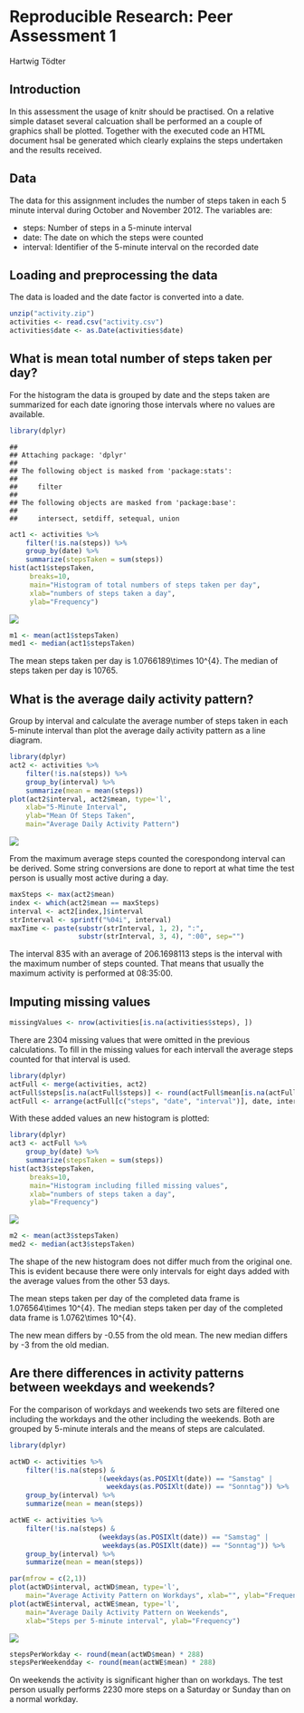 # Reproducible Research: Peer Assessment 1
Hartwig Tödter  

## Introduction

In this assessment the usage of knitr should be practised. On a relative simple
dataset several calcuation shall be performed an a couple of graphics shall be
plotted. Together with the executed code an HTML document hsal be generated 
which clearly explains the steps undertaken and the results received.

## Data

The data for this assignment includes the number of steps taken in each 5 minute
interval during October and November 2012. The variables are:

- steps: Number of steps in a 5-minute interval
- date: The date on which the steps were counted
- interval: Identifier of the 5-minute interval on the recorded date

## Loading and preprocessing the data

The data is loaded and the date factor is converted into a date.


```r
unzip("activity.zip")
activities <- read.csv("activity.csv")
activities$date <- as.Date(activities$date)
```

## What is mean total number of steps taken per day?

For the histogram the data is grouped by date and the steps taken are 
summarized for each date ignoring those intervals where no values are available.


```r
library(dplyr)
```

```
## 
## Attaching package: 'dplyr'
## 
## The following object is masked from 'package:stats':
## 
##     filter
## 
## The following objects are masked from 'package:base':
## 
##     intersect, setdiff, setequal, union
```

```r
act1 <- activities %>% 
    filter(!is.na(steps)) %>%
    group_by(date) %>% 
    summarize(stepsTaken = sum(steps))
hist(act1$stepsTaken, 
     breaks=10,
     main="Histogram of total numbers of steps taken per day", 
     xlab="numbers of steps taken a day", 
     ylab="Frequency") 
```

![](PA1_template_files/figure-html/unnamed-chunk-2-1.png) 


```r
m1 <- mean(act1$stepsTaken)
med1 <- median(act1$stepsTaken)
```

The mean steps taken per day is 1.0766189\times 10^{4}. 
The median of steps taken per day is 10765.

## What is the average daily activity pattern?
Group by interval and calculate the average number of steps taken in each 
5-minute interval than plot the average daily activity pattern as a line 
diagram.

```r
library(dplyr)
act2 <- activities %>%
    filter(!is.na(steps)) %>%
    group_by(interval) %>%
    summarize(mean = mean(steps))
plot(act2$interval, act2$mean, type='l', 
    xlab="5-Minute Interval",
    ylab="Mean Of Steps Taken",
    main="Average Daily Activity Pattern")
```

![](PA1_template_files/figure-html/unnamed-chunk-4-1.png) 

From the maximum average steps counted the corespondong interval can be derived.
Some string conversions are done to report at what time the test person is usually most active during a day.


```r
maxSteps <- max(act2$mean)
index <- which(act2$mean == maxSteps)
interval <- act2[index,]$interval
strInterval <- sprintf("%04i", interval)
maxTime <- paste(substr(strInterval, 1, 2), ":", 
                 substr(strInterval, 3, 4), ":00", sep="")
```

The interval 835 with an average of 206.1698113 steps is the interval
with the maximum number of steps counted. That means that usually the maximum activity 
is performed at 08:35:00.

## Imputing missing values


```r
missingValues <- nrow(activities[is.na(activities$steps), ])
```

There are 2304 missing values that were omitted in the previous
calculations. To fill in the missing values for each intervall the average steps
counted for that interval is used.


```r
library(dplyr)
actFull <- merge(activities, act2)
actFull$steps[is.na(actFull$steps)] <- round(actFull$mean[is.na(actFull$steps)])
actFull <- arrange(actFull[c("steps", "date", "interval")], date, interval)
```

With these added values an new histogram is plotted:


```r
library(dplyr)
act3 <- actFull %>% 
    group_by(date) %>% 
    summarize(stepsTaken = sum(steps))
hist(act3$stepsTaken, 
     breaks=10,
     main="Histogram including filled missing values", 
     xlab="numbers of steps taken a day", 
     ylab="Frequency") 
```

![](PA1_template_files/figure-html/unnamed-chunk-8-1.png) 

```r
m2 <- mean(act3$stepsTaken)
med2 <- median(act3$stepsTaken)
```

The shape of the new histogram does not differ much from the original one. 
This is evident because there were only intervals for eight days added 
with the average values from the other 53 days.

The mean steps taken per day of the completed data frame is 1.076564\times 10^{4}. 
The median steps taken per day of the completed data frame is 1.0762\times 10^{4}.

The new mean differs by -0.55 from the old mean. The new median differs by
-3 from the old median.

## Are there differences in activity patterns between weekdays and weekends?

For the comparison of workdays and weekends two sets are filtered one including
the workdays and the other including the weekends. Both are grouped by 5-minute
interals and the means of steps are calculated.


```r
library(dplyr)

actWD <- activities %>%
    filter(!is.na(steps) & 
                      !(weekdays(as.POSIXlt(date)) == "Samstag" | 
                        weekdays(as.POSIXlt(date)) == "Sonntag")) %>%
    group_by(interval) %>%
    summarize(mean = mean(steps))

actWE <- activities %>%
    filter(!is.na(steps) & 
                      (weekdays(as.POSIXlt(date)) == "Samstag" | 
                       weekdays(as.POSIXlt(date)) == "Sonntag")) %>%
    group_by(interval) %>%
    summarize(mean = mean(steps))

par(mfrow = c(2,1))
plot(actWD$interval, actWD$mean, type='l', 
    main="Average Activity Pattern on Workdays", xlab="", ylab="Frequency")
plot(actWE$interval, actWE$mean, type='l', 
    main="Average Daily Activity Pattern on Weekends", 
    xlab="Steps per 5-minute interval", ylab="Frequency")
```

![](PA1_template_files/figure-html/unnamed-chunk-9-1.png) 

```r
stepsPerWorkday <- round(mean(actWD$mean) * 288)
stepsPerWeekendday <- round(mean(actWE$mean) * 288)
```
On weekends the activity is significant higher than on workdays. The test person
usually performs 2230 more steps on a Saturday
or Sunday than on a normal workday.
